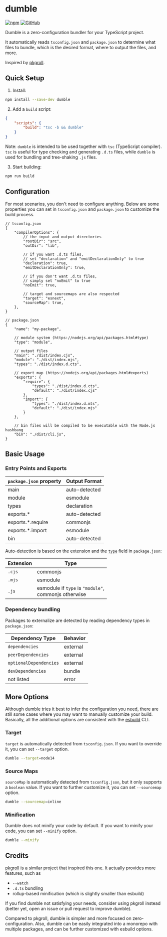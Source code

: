 # dumble

[![npm](https://img.shields.io/npm/v/dumble?style=flat-square)](https://www.npmjs.com/package/dumble)
[![GitHub](https://img.shields.io/github/license/shigma/dumble?style=flat-square)](https://github.com/shigma/dumble/blob/master/LICENSE)

Dumble is a zero-configuration bundler for your TypeScript project.

It automatically reads `tsconfig.json` and `package.json` to determine what files to bundle, which is the desired format, where to output the files, and more.

Inspired by [pkgroll](https://github.com/privatenumber/pkgroll).

## Quick Setup

1. Install:

```sh
npm install --save-dev dumble
```

2. Add a `build` script:

```json
{
    "scripts": {
        "build": "tsc -b && dumble"
    }
}
```

Note: `dumble` is intended to be used together with `tsc` (TypeScript compiler). `tsc` is useful for type checking and generating `.d.ts` files, while `dumble` is used for bundling and tree-shaking `.js` files.

3. Start building:

```sh
npm run build
```

## Configuration

For most scenarios, you don't need to configure anything. Below are some properties you can set in `tsconfig.json` and `package.json` to customize the build process.

```json5
// tsconfig.json
{
    "compilerOptions": {
        // the input and output directories
        "rootDir": "src",
        "outDir": "lib",

        // if you want .d.ts files,
        // set "declaration" and "emitDeclarationOnly" to true
        "declaration": true,
        "emitDeclarationOnly": true,

        // if you don't want .d.ts files,
        // simply set "noEmit" to true
        "noEmit": true,

        // target and sourcemaps are also respected
        "target": "esnext",
        "sourceMap": true,
    },
}
```

```json5
// package.json
{
    "name": "my-package",

    // module system (https://nodejs.org/api/packages.html#type)
    "type": "module",

    // output files
    "main": "./dist/index.cjs",
    "module": "./dist/index.mjs",
    "types": "./dist/index.d.cts",

    // export map (https://nodejs.org/api/packages.html#exports)
    "exports": {
        "require": {
            "types": "./dist/index.d.cts",
            "default": "./dist/index.cjs"
        },
        "import": {
            "types": "./dist/index.d.mts",
            "default": "./dist/index.mjs"
        }
    },

    // bin files will be compiled to be executable with the Node.js hashbang
    "bin": "./dist/cli.js",
}
```

## Basic Usage

### Entry Points and Exports

| `package.json` property | Output Format |
| --- | --- |
| main | auto-detected |
| module | esmodule |
| types | declaration |
| exports.* | auto-detected |
| exports.*.require | commonjs |
| exports.*.import | esmodule |
| bin | auto-detected |

Auto-detection is based on the extension and the [`type`](https://nodejs.org/api/packages.html#type) field in `package.json`:

| Extension | Type |
| --- | --- |
| `.cjs` | commonjs |
| `.mjs` | esmodule |
| `.js` | esmodule if `type` is `"module"`, <br>commonjs otherwise |

### Dependency bundling

Packages to externalize are detected by reading dependency types in `package.json`:

| Dependency Type | Behavior |
| --- | --- |
| `dependencies` | external |
| `peerDependencies` | external |
| `optionalDependencies` | external |
| `devDependencies` | bundle |
| not listed | error |

## More Options

Although dumble tries it best to infer the configuration you need, there are still some cases where you may want to manually customize your build. Basically, all the additional options are consistent with the [esbuild](https://esbuild.github.io) CLI.

### Target

`target` is automatically detected from `tsconfig.json`. If you want to override it, you can set `--target` option.

```sh
dumble --target=node14
```

### Source Maps

`sourceMap` is automatically detected from `tsconfig.json`, but it only supports a `boolean` value. If you want to further customize it, you can set `--sourcemap` option.

```sh
dumble --sourcemap=inline
```

### Minification

Dumble does not minify your code by default. If you want to minify your code, you can set `--minify` option.

```sh
dumble --minify
```

## Credits

[pkgroll](https://github.com/privatenumber/pkgroll) is a similar project that inspired this one. It actually provides more features, such as

- `--watch`
- `.d.ts` bundling
- rollup-based minification (which is slightly smaller than esbuild)

If you find dumble not satisfying your needs, consider using pkgroll instead (better yet, open an issue or pull request to improve dumble).

Compared to pkgroll, dumble is simpler and more focused on zero-configuration. Also, dumble can be easily integrated into a monorepo with multiple packages, and can be further customized with esbuild options.
